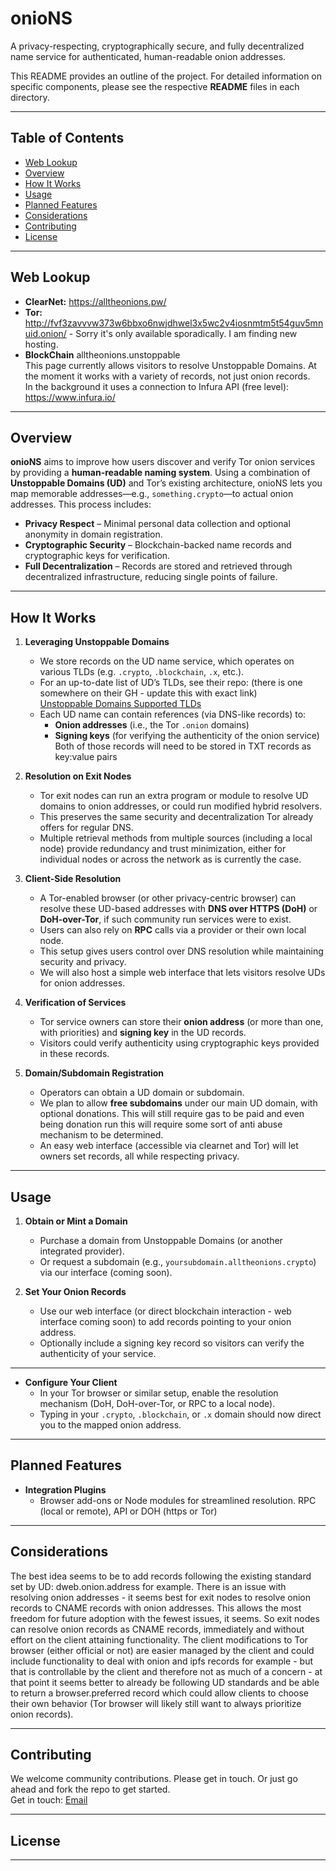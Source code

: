 # onioNS
A privacy-respecting, cryptographically secure, and fully decentralized name service for authenticated, human-readable onion addresses.

This README provides an outline of the project. For detailed information on specific components, please see the respective **README** files in each directory.

---

## Table of Contents
- [Web Lookup](#web-lookup)
- [Overview](#overview)
- [How It Works](#how-it-works)
- [Usage](#usage)
- [Planned Features](#planned-features)
- [Considerations](#considerations)
- [Contributing](#contributing)
- [License](#license)

---

## Web Lookup 
- **ClearNet:** https://alltheonions.pw/  
- **Tor:** http://fvf3zavvvw373w6bbxo6nwjdhwel3x5wc2v4iosnmtm5t54guv5mnuid.onion/ - Sorry it's only available sporadically. I am finding new hosting.  
- **BlockChain** alltheonions.unstoppable  
This page currently allows visitors to resolve Unstoppable Domains. At the moment it works with a variety of records, not just onion records.  
In the background it uses a connection to Infura API (free level): https://www.infura.io/  

---

## Overview
**onioNS** aims to improve how users discover and verify Tor onion services by providing a **human-readable naming system**. Using a combination of **Unstoppable Domains (UD)** and Tor’s existing architecture, onioNS lets you map memorable addresses—e.g., `something.crypto`—to actual onion addresses. This process includes:

- **Privacy Respect** – Minimal personal data collection and optional anonymity in domain registration.  
- **Cryptographic Security** – Blockchain-backed name records and cryptographic keys for verification.  
- **Full Decentralization** – Records are stored and retrieved through decentralized infrastructure, reducing single points of failure.  

---

## How It Works

1. **Leveraging Unstoppable Domains**  
   - We store records on the UD name service, which operates on various TLDs (e.g. `.crypto`, `.blockchain`, `.x`, etc.).  
   - For an up-to-date list of UD’s TLDs, see their repo:  (there is one somewhere on their GH - update this with exact link)  
     [Unstoppable Domains Supported TLDs](https://github.com/unstoppabledomains)  
   - Each UD name can contain references (via DNS-like records) to:
     - **Onion addresses** (i.e., the Tor `.onion` domains)  
     - **Signing keys** (for verifying the authenticity of the onion service)
     Both of those records will need to be stored in TXT records as key:value pairs  

2. **Resolution on Exit Nodes**  
   - Tor exit nodes can run an extra program or module to resolve UD domains to onion addresses, or could run modified hybrid resolvers.  
   - This preserves the same security and decentralization Tor already offers for regular DNS.  
   - Multiple retrieval methods from multiple sources (including a local node) provide redundancy and trust minimization, either for individual nodes or across the network as is currently the case.

3. **Client-Side Resolution**  
   - A Tor-enabled browser (or other privacy-centric browser) can resolve these UD-based addresses with **DNS over HTTPS (DoH)** or **DoH-over-Tor**, if such community run services were to exist.  
   - Users can also rely on **RPC** calls via a provider or their own local node.  
   - This setup gives users control over DNS resolution while maintaining security and privacy.
   - We will also host a simple web interface that lets visitors resolve UDs for onion addresses.  

4. **Verification of Services**  
   - Tor service owners can store their **onion address** (or more than one, with priorities) and **signing key** in the UD records.  
   - Visitors could verify authenticity using cryptographic keys provided in these records.  

5. **Domain/Subdomain Registration**  
   - Operators can obtain a UD domain or subdomain.  
   - We plan to allow **free subdomains** under our main UD domain, with optional donations. This will still require gas to be paid and even being donation run this will require some sort of anti abuse mechanism to be determined.  
   - An easy web interface (accessible via clearnet and Tor) will let owners set records, all while respecting privacy.  

---

## Usage

1. **Obtain or Mint a Domain**  
   - Purchase a domain from Unstoppable Domains (or another integrated provider).  
   - Or request a subdomain (e.g., `yoursubdomain.alltheonions.crypto`) via our interface (coming soon).  

2. **Set Your Onion Records**  
   - Use our web interface (or direct blockchain interaction - web interface coming soon) to add records pointing to your onion address.  
   - Optionally include a signing key record so visitors can verify the authenticity of your service.
  
---

- **Configure Your Client**  
   - In your Tor browser or similar setup, enable the resolution mechanism (DoH, DoH-over-Tor, or RPC to a local node).  
   - Typing in your `.crypto`, `.blockchain`, or `.x` domain should now direct you to the mapped onion address.  

---

## Planned Features

- **Integration Plugins**  
  - Browser add-ons or Node modules for streamlined resolution. RPC (local or remote), API or DOH (https or Tor)    

---

## Considerations

The best idea seems to be to add records following the existing standard set by UD: dweb.onion.address for example. There is an issue with resolving onion addresses - it seems best for exit nodes to resolve onion records to CNAME records with onion addresses. This allows the most freedom for future adoption with the fewest issues, it seems. So exit nodes can resolve onion records as CNAME records, immediately and without effort on the client attaining functionality. The client modifications to Tor browser (either official or not) are easier managed by the client and could include functionality to deal with onion and ipfs records for example - but that is controllable by the client and therefore not as much of a concern - at that point it seems better to already be following UD standards and be able to return a browser.preferred record which could allow clients to choose their own behavior (Tor browser will likely still want to always prioritize onion records).  


---

## Contributing

We welcome community contributions. Please get in touch. Or just go ahead and fork the repo to get started.  
Get in touch: [Email](mailto:puurpl.x@ud.me)  

---

## License  



---
